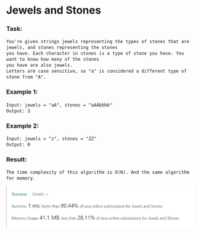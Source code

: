 # Jewels and Stones

### Task:
    
    You're given strings jewels representing the types of stones that are jewels, and stones representing the stones 
    you have. Each character in stones is a type of stone you have. You want to know how many of the stones 
    you have are also jewels.
    Letters are case sensitive, so "a" is considered a different type of stone from "A".



### Example 1:

    Input: jewels = "aA", stones = "aAAbbbb"
    Output: 3

### Example 2:

    Input: jewels = "z", stones = "ZZ"
    Output: 0

### Result:

    The time complexity of this algorithm is O(N). And the same algorithm for memory.
![img.png](img.png)